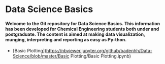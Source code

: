 # Data Science Basics

#### Welcome to the Git repository for Data Science Basics. This information has been developed for Chemical Engineering students both under and postgraduate. The content is aimed at making data visualization, munging, interpreting and reporting as easy as Py-thon.

* [Basic Plotting](https://nbviewer.jupyter.org/github/badenhh/Data-Science/blob/master/Basic Plotting/Basic Plotting.ipynb)
